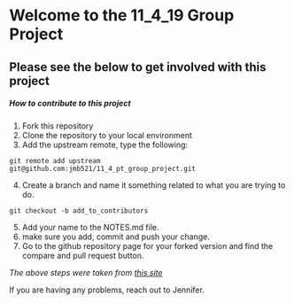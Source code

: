 # Welcome to the 11_4_19 Group Project

## Please see the below to get involved with this project

##### How to contribute to this project



1. Fork this repository
2. Clone the repository to your local environment
3. Add the upstream remote, type the following:

`git remote add upstream git@github.com:jmb521/11_4_pt_group_project.git`

4.  Create a branch and name it something related to what you are trying to do.

`git checkout -b add_to_contributors`

5. Add your name to the NOTES.md file.
6. make sure you add, commit and push your change.
7. Go to the github repository page for your forked version and find the compare and pull request button.

*The above steps were taken from [this site](https://code.tutsplus.com/tutorials/how-to-collaborate-on-github--net-34267)*

If you are having any problems, reach out to Jennifer.

<!-- 4. **git fetch upstream**
5. **git merge upstream/master** -->
